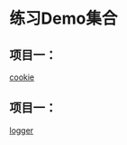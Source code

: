 # 练习Demo集合

## 项目一：
<a href="https://github.com/Iecy/ngx-cookie-icy/blob/master/projects/cookie/README.md">cookie</a>

## 项目一：
<a href="https://github.com/Iecy/ngx-cookie-icy/blob/master/projects/logger/README.md">logger</a>